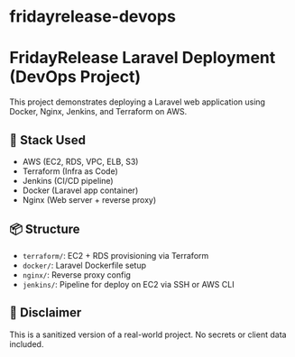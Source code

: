 # fridayrelease-devops

# FridayRelease Laravel Deployment (DevOps Project)

This project demonstrates deploying a Laravel web application using Docker, Nginx, Jenkins, and Terraform on AWS.

## 🚀 Stack Used

- AWS (EC2, RDS, VPC, ELB, S3)
- Terraform (Infra as Code)
- Jenkins (CI/CD pipeline)
- Docker (Laravel app container)
- Nginx (Web server + reverse proxy)

## 📦 Structure

- `terraform/`: EC2 + RDS provisioning via Terraform
- `docker/`: Laravel Dockerfile setup
- `nginx/`: Reverse proxy config
- `jenkins/`: Pipeline for deploy on EC2 via SSH or AWS CLI

## 🔐 Disclaimer

This is a sanitized version of a real-world project. No secrets or client data included.
